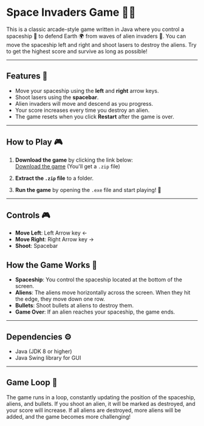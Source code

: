 # Space Invaders Game 🚀👾

This is a classic arcade-style game written in Java where you control a spaceship 🚀 to defend Earth 🌍 from waves of alien invaders 👾. You can move the spaceship left and right and shoot lasers to destroy the aliens. Try to get the highest score and survive as long as possible!

---

## Features 🌟

- Move your spaceship using the **left** and **right** arrow keys.
- Shoot lasers using the **spacebar**.
- Alien invaders will move and descend as you progress.
- Your score increases every time you destroy an alien.
- The game resets when you click **Restart** after the game is over.

---

## How to Play 🎮

1. **Download the game** by clicking the link below:  
   [Download the game](#) (You'll get a `.zip` file)

2. **Extract the `.zip` file** to a folder.

3. **Run the game** by opening the `.exe` file and start playing! 🎉

---

## Controls 🎮

- **Move Left**: Left Arrow key ←
- **Move Right**: Right Arrow key →
- **Shoot**: Spacebar

## How the Game Works 🤖

- **Spaceship**: You control the spaceship located at the bottom of the screen.
- **Aliens**: The aliens move horizontally across the screen. When they hit the edge, they move down one row.
- **Bullets**: Shoot bullets at aliens to destroy them.
- **Game Over**: If an alien reaches your spaceship, the game ends.

---

## Dependencies ⚙️

- Java (JDK 8 or higher)
- Java Swing library for GUI

---

## Game Loop 🔄

The game runs in a loop, constantly updating the position of the spaceship, aliens, and bullets. If you shoot an alien, it will be marked as destroyed, and your score will increase. If all aliens are destroyed, more aliens will be added, and the game becomes more challenging!
